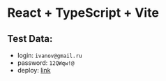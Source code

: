 # React + TypeScript + Vite

## Test Data:

 + login: `ivanov@gmail.ru`
 + password: `12QWqw!@`
 + deploy: [link](https://yl-form.vercel.app/)
